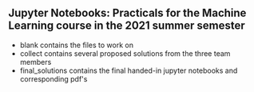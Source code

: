 ## Jupyter Notebooks: Practicals for the Machine Learning course in the 2021 summer semester

- blank contains the files to work on
- collect contains several proposed solutions from the three team members
- final_solutions contains the final handed-in jupyter notebooks and corresponding pdf's

